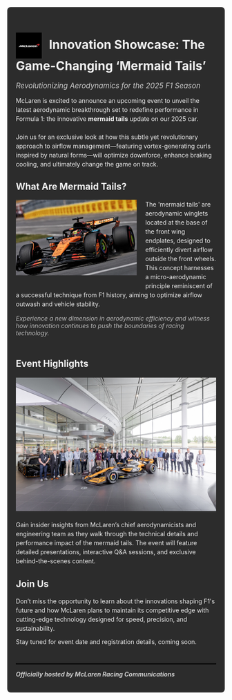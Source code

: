 <div style="background-color: #2c2c2c; padding: 20px; border-radius: 8px; color: #f0f0f0;">

# <img src="images/mclaren.svg" alt="McLaren Logo" width="60" style="vertical-align: middle; margin-right:10px;" /> Innovation Showcase: The Game-Changing ‘Mermaid Tails’  
  <span style="font-size: 1.2em; font-style: italic; color: #ccc;">Revolutionizing Aerodynamics for the 2025 F1 Season</span>

  <p style="margin-top: 1em; margin-bottom: 1.5em; line-height: 1.5; color: #eee;">
    McLaren is excited to announce an upcoming event to unveil the latest aerodynamic breakthrough set to redefine performance in Formula 1: the innovative <b>mermaid tails</b> update on our 2025 car.
  </p>

  <p style="line-height: 1.5; margin-bottom: 1.5em; color: #eee;">
    Join us for an exclusive look at how this subtle yet revolutionary approach to airflow management—featuring vortex-generating curls inspired by natural forms—will optimize downforce, enhance braking cooling, and ultimately change the game on track.
  </p>

  ## What Are Mermaid Tails?

  <img src="images/mclaren_mermaid_tails.png" alt="Mermaid Tails Aerodynamics Concept" width="280" style="float: left; margin-right: 20px; margin-bottom: 15px;" />

  <p style="line-height: 1.5; color: #eee;">
    The 'mermaid tails' are aerodynamic winglets located at the base of the front wing endplates, designed to efficiently divert airflow outside the front wheels. This concept harnesses a micro-aerodynamic principle reminiscent of a successful technique from F1 history, aiming to optimize airflow outwash and vehicle stability.
  </p>

  <p style="font-style: italic; color: #bbb; margin-top: 0; margin-bottom: 1.5em;">
    Experience a new dimension in aerodynamic efficiency and witness how innovation continues to push the boundaries of racing technology.
  </p>

  <div style="clear: both;"></div>

  ## Event Highlights

  <img src="images/mclaren_event.png" width="600" style="display: block; margin: 20px auto 1.5em auto;" />

  <p style="line-height: 1.5; color: #eee;">
    Gain insider insights from McLaren’s chief aerodynamicists and engineering team as they walk through the technical details and performance impact of the mermaid tails. The event will feature detailed presentations, interactive Q&A sessions, and exclusive behind-the-scenes content.
  </p>

  ## Join Us

  <p style="line-height: 1.5; color: #eee;">
    Don’t miss the opportunity to learn about the innovations shaping F1's future and how McLaren plans to maintain its competitive edge with cutting-edge technology designed for speed, precision, and sustainability.
  </p>

  <p style="line-height: 1; color: #eee;">
    Stay tuned for event date and registration details, coming soon.
  </p>

  <hr style="border: 0.5px solid black; margin-top: 3em; margin-bottom: 1em;" />

  <p style="font-style: italic; font-weight: bold; color: #ccc; margin-top: 0;">
    Officially hosted by McLaren Racing Communications
  </p>
</div>
